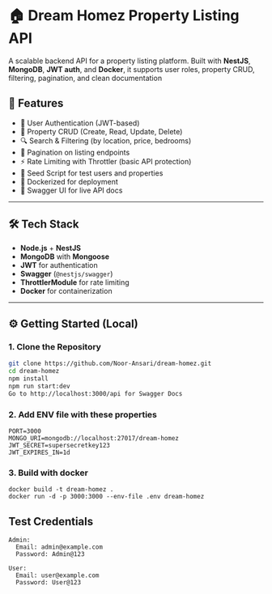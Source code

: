 # 🏠 Dream Homez Property Listing API

A scalable backend API for a property listing platform. Built with **NestJS**, **MongoDB**, **JWT auth**, and **Docker**, it supports user roles, property CRUD, filtering, pagination, and clean documentation

## 🚀 Features

- 🔐 User Authentication (JWT-based)
- 🏡 Property CRUD (Create, Read, Update, Delete)
- 🔍 Search & Filtering (by location, price, bedrooms)
- 📄 Pagination on listing endpoints
- ⚡ Rate Limiting with Throttler (basic API protection)
- 🧪 Seed Script for test users and properties
- 🐳 Dockerized for deployment
- 📘 Swagger UI for live API docs

---

## 🛠️ Tech Stack

- **Node.js** + **NestJS**
- **MongoDB** with **Mongoose**
- **JWT** for authentication
- **Swagger** (`@nestjs/swagger`)
- **ThrottlerModule** for rate limiting
- **Docker** for containerization

---

## ⚙️ Getting Started (Local)

### 1. Clone the Repository

```bash
git clone https://github.com/Noor-Ansari/dream-homez.git
cd dream-homez
npm install
npm run start:dev
Go to http://localhost:3000/api for Swagger Docs
```

### 2. Add ENV file with these properties

```
PORT=3000
MONGO_URI=mongodb://localhost:27017/dream-homez
JWT_SECRET=supersecretkey123
JWT_EXPIRES_IN=1d
```

### 3. Build with docker

```
docker build -t dream-homez .
docker run -d -p 3000:3000 --env-file .env dream-homez
```

## Test Credentials

```
Admin:
  Email: admin@example.com
  Password: Admin@123

User:
  Email: user@example.com
  Password: User@123

```
